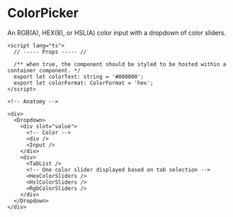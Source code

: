 <script>
    import Playground from './ColorPickerPlayground.svelte';
</script>

# ColorPicker

An RGB(A), HEX(8), or HSL(A) color input with a dropdown of color sliders.

<Playground />

```svelte
<script lang="ts">
  // ----- Props ----- //

  /** when true, the component should be styled to be hosted within a container component. */
  export let colorText: string = '#000000';
  export let colorFormat: ColorFormat = 'hex';
</script>

<!-- Anatomy -->

<div>
  <Dropdown>
    <div slot="value">
      <!-- Color -->
      <div />
      <Input />
    </div>
    <div>
      <TabList />
      <!-- One color slider displayed based on tab selection -->
      <HexColorSliders />
      <HslColorSliders />
      <RgbColorSliders />
    </div>
  </Dropdown>
</div>
```
